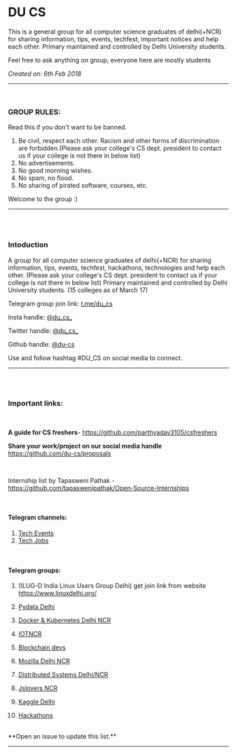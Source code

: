 # DU CS

This is a general group for all computer science graduates of delhi(+NCR) for sharing information, tips, events, techfest, important notices and help each other. Primary maintained and controlled by Delhi University students.

Feel free to ask anything on group, everyone here are mostly students

*Created on: 6th Feb 2018*


<hr>
<br>


### GROUP RULES:

Read this if you don't want to be banned.

1. Be civil, respect each other. Racism and other forms of discrimination are forbidden.(Please ask your college's CS dept. president to contact us if your college is not there in below list)
2. No advertisements.
3. No good morning wishes. 
4. No spam, no flood.
5. No sharing of pirated software, courses, etc.

Welcome to the group :)


<hr>

<br>
<br>

### Intoduction
A group for all computer science graduates of delhi(+NCR) for sharing information, tips, events, techfest, hackathons, technologies and help each other. 
(Please ask your college's CS dept. president to contact us if your college is not there in below list)
Primary maintained and controlled by Delhi University students. (15 colleges as of March 17)

Telegram group join link: [t.me/du_cs](https://t.me/du_cs)

Insta handle: [@du_cs_](https://instagram.com/du_cs_)

Twitter handle: [@du_cs_](https://twitter.com/du_cs_)

Github handle: [@du-cs](https://github.com/du-cs)

Use and follow hashtag #DU_CS on social media to connect.

<hr>

<br>
<br>

### Important links:

<br>

**A guide for CS freshers**-
https://github.com/parthyadav3105/csfreshers

**Share your work/project on our social media handle**
https://github.com/du-cs/proposals

<br>

Internship list by Tapasweni Pathak -
https://github.com/tapaswenipathak/Open-Source-Internships

<br>

#### Telegram channels: 
  1. [Tech Events](https://t.me/GlobalTechEvents)
  2. [Tech Jobs](https://t.me/technicaljobs)

<br>

#### Telegram groups:

  1. (ILUG-D India Linux Users Group Delhi) get join link from website https://www.linuxdelhi.org/

  2. [Pydata Delhi](https://t.me/joinchat/B71pNUGrUQ7QHuyUJq-Ajg)

  3. [Docker & Kubernetes Delhi NCR](https://t.me/DockerDelhiNCR)

  4. [IOTNCR](https://t.me/iotNCR)

  5. [Blockchain devs](https://t.me/Blockchain_Devs)

  6. [Mozilla Delhi NCR](https://t.me/mozilladelhi)

  7. [Distributed  Systems Delhi/NCR](https://t.me/Distributed_Systems)

  8. [Jslovers NCR](https://t.me/joinchat/CDmwiFKn_y6QZQx5ZaJHoQ)

  9. [Kaggle Delhi](https://t.me/kaggledelhi)

  10. [Hackathons](https://github.com/ayonroy2000/Hackathonistas_TelegramGroup)

<br>
**Open an issue to update this list.**

<hr>

<br>
<br>



